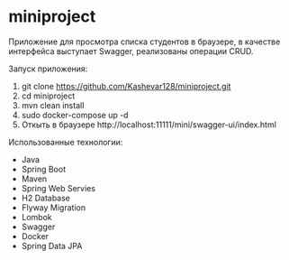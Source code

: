 # miniproject
Приложение для просмотра списка студентов в браузере, в качестве интерфейса
выступает Swagger, реализованы операции CRUD.

Запуск приложения:

1. git clone https://github.com/Kashevar128/miniproject.git
2. cd miniproject
3. mvn clean install
4. sudo docker-compose up -d
5. Откыть в браузере http://localhost:11111/mini/swagger-ui/index.html

Использованные технологии:

* Java
* Spring Boot
* Maven
* Spring Web Servies
* H2 Database
* Flyway Migration
* Lombok
* Swagger
* Docker
* Spring Data JPA

